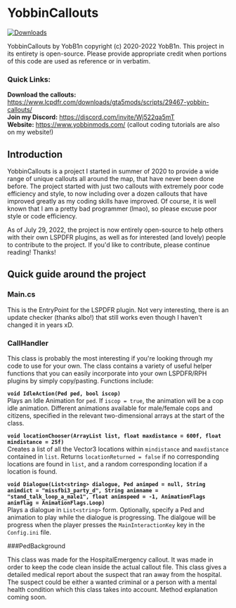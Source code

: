 
# YobbinCallouts
[![Downloads](https://img.shields.io/github/downloads/YobB1n/YobbinCallouts/total.svg)](https://github.com/YobB1n/YobbinCallouts/releases)

YobbinCallouts by YobB1n copyright (c) 2020-2022 YobB1n.
This project in its entirety is open-source. Please provide appropriate credit when portions of this code are used as reference or in verbatim.

### Quick Links: <br/>
**Download the callouts:** https://www.lcpdfr.com/downloads/gta5mods/scripts/29467-yobbin-callouts/ <br/>
**Join my Discord:** https://discord.com/invite/Wj522qa5mT  <br/>
**Website:** https://www.yobbinmods.com/ (callout coding tutorials are also on my website!)

## Introduction

YobbinCallouts is a project I started in summer of 2020 to provide a wide range of unique callouts all around the map, that have never been done before. The project started with just two callouts with extremely poor code efficiency and style, to now including over a dozen callouts that have improved greatly as my coding skills have improved. Of course, it is well known that I am a pretty bad programmer (lmao), so please excuse poor style or code efficiency.

As of July 29, 2022, the project is now entirely open-source to help others with their own LSPDFR plugins, as well as for interested (and lovely) people to contribute to the project. If you'd like to contribute, please continue reading! Thanks!

## Quick guide around the project

### Main.cs

This is the EntryPoint for the LSPDFR plugin. Not very interesting, there is an update checker (thanks albo!) that still works even though I haven't changed it in years xD.

### CallHandler

This class is probably the most interesting if you're looking through my code to use for your own. The class contains a variety of
useful helper functions that you can easily incorporate into your own LSPDFR/RPH plugins by simply copy/pasting. Functions include:

**`void IdleAction(Ped ped, bool iscop)`**<br/>
Plays an Idle Animation for `ped`. If `iscop = true`, the animation will be a cop idle animation. Different animations available for male/female cops and citizens, specified in the relevant two-dimensional arrays at the start of the class.

**`void locationChooser(ArrayList list, float maxdistance = 600f, float mindistance = 25f)`**<br/>
Creates a list of all the Vector3 locations within `mindistance` and `maxdistance` contained in `list`. Returns `locationReturned = false` if no corresponding locations are found in `list`, and a random corresponding location if a location is found.

**`void Dialogue(List<string> dialogue, Ped animped = null, String animdict = "missfbi3_party_d", String animname = "stand_talk_loop_a_male1", float animspeed = -1, AnimationFlags animflag = AnimationFlags.Loop)`**<br/>
Plays a dialogue in `List<string>` form. Optionally, specify a Ped and animation to play while the dialogue is progressing. The dialgoue will be progress when the player presses the `MainInteractionKey` key in the `Config.ini` file.

###PedBackground

This class was made for the HospitalEmergency callout. It was made in order to keep the code clean inside the actual callout file. This class gives a detailed medical report about the suspect that ran away from the hospital. The suspect could be either a wanted criminal or a person with a mental health condition which this class takes into account. Method explanation coming soon.

